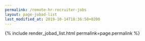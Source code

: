 ```yaml
---
permalink: /remote-hr-recruiter-jobs
layout: page-jobad-list
last_modified_at: 2019-10-14T18:36:50+0200
---
```

{% include render_jobad_list.html permalink=page.permalink %}
